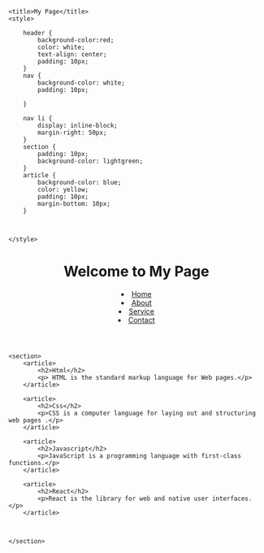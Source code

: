 <!DOCTYPE html>
<html>
<head>
    
    <title>My Page</title>
    <style>

        header {
            background-color:red;
            color: white;
            text-align: center;
            padding: 10px;
        }
        nav {
            background-color: white;
            padding: 10px;
          
        }
        
        nav li {
            display: inline-block;
            margin-right: 50px;
        }
        section {
            padding: 10px;
            background-color: lightgreen;
        }
        article {
            background-color: blue;
            color: yellow;
            padding: 10px;
            margin-bottom: 10px;
        }
        
       
        
    </style>
</head>
<body>
    <header>
        <h1>Welcome to My Page</h1>
        <nav>
                <li><a href="">Home</a></li>
                <li><a href="">About</a></li>
                <li><a href="">Service</a></li>
                <li><a href="">Contact</a></li>
        </nav>
    </header>
    
    <section>
        <article>
            <h2>Html</h2>
            <p> HTML is the standard markup language for Web pages.</p>
        </article>
        
        <article>
            <h2>Css</h2>
            <p>CSS is a computer language for laying out and structuring web pages .</p>
        </article>
        
        <article>
            <h2>Javascript</h2>
            <p>JavaScript is a programming language with first-class functions.</p>
        </article>
        
        <article>
            <h2>React</h2>
            <p>React is the library for web and native user interfaces.</p>
        </article>
        
        
       
    </section>
    
   
</body>
</html>

